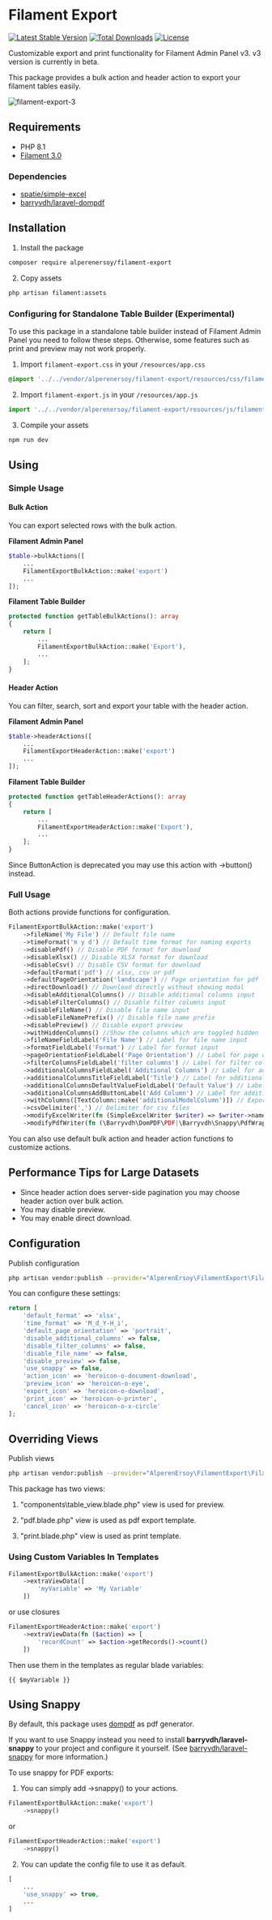 # Filament Export

[![Latest Stable Version](http://poser.pugx.org/alperenersoy/filament-export/v)](https://packagist.org/packages/alperenersoy/filament-export) [![Total Downloads](http://poser.pugx.org/alperenersoy/filament-export/downloads)](https://packagist.org/packages/alperenersoy/filament-export) [![License](http://poser.pugx.org/alperenersoy/filament-export/license)](https://packagist.org/packages/alperenersoy/filament-export)

Customizable export and print functionality for Filament Admin Panel v3. v3 version is currently in beta.

This package provides a bulk action and header action to export your filament tables easily.

![filament-export-3](https://user-images.githubusercontent.com/83382417/179013026-14ddd872-fedc-45d2-954a-1447005777bb.png)

## Requirements
- PHP 8.1
- [Filament 3.0](https://github.com/laravel-filament/filament)

### Dependencies
- [spatie/simple-excel](https://github.com/spatie/simple-excel)
- [barryvdh/laravel-dompdf](https://github.com/barryvdh/laravel-dompdf)

## Installation

1. Install the package

```bash
composer require alperenersoy/filament-export
```

2. Copy assets
```bash
php artisan filament:assets
```

### Configuring for Standalone Table Builder (Experimental)

To use this package in a standalone table builder instead of Filament Admin Panel you need to follow these steps. Otherwise, some features such as print and preview may not work properly.

1. Import `filament-export.css` in your `/resources/app.css`

```css
@import '../../vendor/alperenersoy/filament-export/resources/css/filament-export.css';
```

2. Import `filament-export.js` in your `/resources/app.js`

```js
import '../../vendor/alperenersoy/filament-export/resources/js/filament-export.js';
```

3. Compile your assets

```bash
npm run dev
```

## Using

### Simple Usage

#### Bulk Action

You can export selected rows with the bulk action.

**Filament Admin Panel**

```php
$table->bulkActions([
    ...
    FilamentExportBulkAction::make('export')
    ...
]);
```

**Filament Table Builder**
    
```php
protected function getTableBulkActions(): array
{
    return [
        ...
        FilamentExportBulkAction::make('Export'),
        ...
    ];
}
```

#### Header Action

You can filter, search, sort and export your table with the header action.

**Filament Admin Panel**

```php
$table->headerActions([
    ...
    FilamentExportHeaderAction::make('export')
    ...
]);
```

**Filament Table Builder**
    
```php
protected function getTableHeaderActions(): array
{
    return [
        ...
        FilamentExportHeaderAction::make('Export'),
        ...
    ];
}
```

Since ButtonAction is deprecated you may use this action with ->button() instead.

### Full Usage

Both actions provide functions for configuration.

```php
FilamentExportBulkAction::make('export')
    ->fileName('My File') // Default file name
    ->timeFormat('m y d') // Default time format for naming exports
    ->disablePdf() // Disable PDF format for download
    ->disableXlsx() // Disable XLSX format for download
    ->disableCsv() // Disable CSV format for download
    ->defaultFormat('pdf') // xlsx, csv or pdf
    ->defaultPageOrientation('landscape') // Page orientation for pdf files. portrait or landscape
    ->directDownload() // Download directly without showing modal
    ->disableAdditionalColumns() // Disable additional columns input
    ->disableFilterColumns() // Disable filter columns input
    ->disableFileName() // Disable file name input
    ->disableFileNamePrefix() // Disable file name prefix
    ->disablePreview() // Disable export preview
    ->withHiddenColumns() //Show the columns which are toggled hidden
    ->fileNameFieldLabel('File Name') // Label for file name input
    ->formatFieldLabel('Format') // Label for format input
    ->pageOrientationFieldLabel('Page Orientation') // Label for page orientation input
    ->filterColumnsFieldLabel('filter columns') // Label for filter columns input
    ->additionalColumnsFieldLabel('Additional Columns') // Label for additional columns input
    ->additionalColumnsTitleFieldLabel('Title') // Label for additional columns' title input 
    ->additionalColumnsDefaultValueFieldLabel('Default Value') // Label for additional columns' default value input 
    ->additionalColumnsAddButtonLabel('Add Column') // Label for additional columns' add button 
    ->withColumns([TextColumn::make('additionalModelColumn')]) // Export additional model columns that aren't visible in the table results
    ->csvDelimiter(',') // Delimiter for csv files
    ->modifyExcelWriter(fn (SimpleExcelWriter $writer) => $writer->nameCurrentSheet('Sheet')) // Modify SimpleExcelWriter before download
    ->modifyPdfWriter(fn (\Barryvdh\DomPDF\PDF|\Barryvdh\Snappy\PdfWrapper $writer) => $writer->setPaper('a4', 'landscape')) // Modify DomPdf or Snappy writer before download
```
You can also use default bulk action and header action functions to customize actions.

## Performance Tips for Large Datasets
- Since header action does server-side pagination you may choose header action over bulk action.
- You may disable preview.
- You may enable direct download.

## Configuration

Publish configuration

```bash
php artisan vendor:publish --provider="AlperenErsoy\FilamentExport\FilamentExportServiceProvider" --tag="config"
```

You can configure these settings:

```php
return [
    'default_format' => 'xlsx',
    'time_format' => 'M_d_Y-H_i',
    'default_page_orientation' => 'portrait',
    'disable_additional_columns' => false,
    'disable_filter_columns' => false,
    'disable_file_name' => false,
    'disable_preview' => false,
    'use_snappy' => false,
    'action_icon' => 'heroicon-o-document-download',
    'preview_icon' => 'heroicon-o-eye',
    'export_icon' => 'heroicon-o-download',
    'print_icon' => 'heroicon-o-printer',
    'cancel_icon' => 'heroicon-o-x-circle'
];
```

## Overriding Views

Publish views

```bash
php artisan vendor:publish --provider="AlperenErsoy\FilamentExport\FilamentExportServiceProvider" --tag="views"
```

This package has two views:

1. "components\table_view.blade.php" view is used for preview.

2. "pdf.blade.php" view is used as pdf export template.

3. "print.blade.php" view is used as print template.
   
### Using Custom Variables In Templates

```php
FilamentExportBulkAction::make('export')
    ->extraViewData([
        'myVariable' => 'My Variable'
    ])
```

or use closures

```php
FilamentExportHeaderAction::make('export')
    ->extraViewData(fn ($action) => [
        'recordCount' => $action->getRecords()->count()
    ])
```

Then use them in the templates as regular blade variables:

```blade
{{ $myVariable }}
```

## Using Snappy

By default, this package uses [dompdf](https://github.com/barryvdh/laravel-dompdf) as pdf generator.

If you want to use Snappy instead you need to install **barryvdh/laravel-snappy** to your project and configure it yourself. (See [barryvdh/laravel-snappy](https://github.com/barryvdh/laravel-snappy) for more information.)

To use snappy for PDF exports:

1. You can simply add ->snappy() to your actions.
   
```php
FilamentExportBulkAction::make('export')
    ->snappy()
```
or
```php
FilamentExportHeaderAction::make('export')
    ->snappy()
```
2. You can update the config file to use it as default.
```php
[
    ...
    'use_snappy' => true,
    ...
]
```
